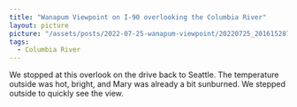 ```yaml
---
title: "Wanapum Viewpoint on I-90 overlooking the Columbia River"
layout: picture
picture: "/assets/posts/2022-07-25-wanapum-viewpoint/20220725_201615287_iOS.jpg"
tags:
  - Columbia River
---
```

We stopped at this overlook on the drive back to Seattle. The temperature outside was hot, bright, and Mary was already a bit sunburned. We stepped outside to quickly see the view.